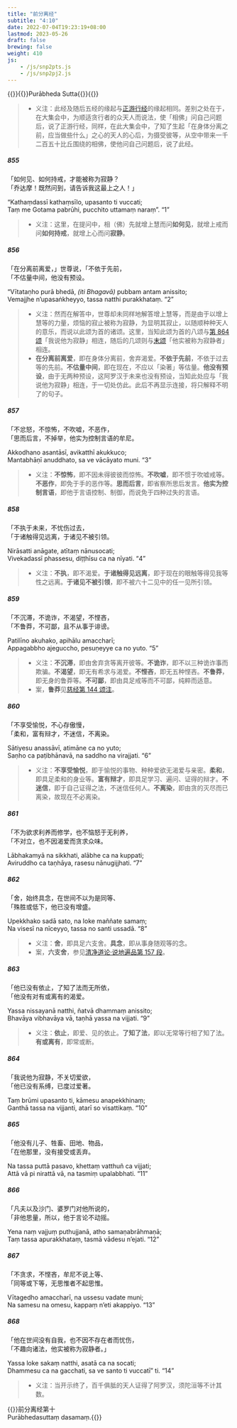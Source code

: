```yaml
---
title: "前分离经"
subtitle: "4:10"
date: 2022-07-04T19:23:19+08:00
lastmod: 2023-05-26
draft: false
brewing: false
weight: 410
js:
    - /js/snp2pts.js
    - /js/snp2pj2.js
---
```



{{<subtitle>}}{{<suttalink src="snp4.10">}}Purābheda Sutta{{</suttalink>}}{{</subtitle>}}

> - 义注：此经及随后五经的缘起与[正游行经](../213/)的缘起相同。差别之处在于，在大集会中，为顺适贪行者的众天人而说法，使「相佛」问自己问题后，说了正游行经，同样，在此大集会中，了知了生起「在身体分离之前，应当做些什么」之心的天人的心后，为摄受彼等，从空中带来一千二百五十比丘围绕的相佛，使他问自己问题后，说了此经。

##### 855

「如何见、如何持戒，才能被称为寂静？  
「乔达摩！既然问到，请告诉我这最上之人！」

“Kathaṃdassī kathaṃsīlo, upasanto ti vuccati;  
Taṃ me Gotama pabrūhi, pucchito uttamaṃ naraṃ”. <q>1</q>

> - 义注：这里，在提问中，相（佛）先就增上慧而问**如何见**，就增上戒而问**如何持戒**，就增上心而问**寂静**。

##### 856

「在分离前离爱，」世尊说，「不依于先前，  
「不估量中间，他没有预设。

“Vītataṇho purā bhedā, <i>(iti Bhagavā)</i> pubbam antam anissito;  
Vemajjhe n’upasaṅkheyyo, tassa natthi purakkhataṃ. <q>2</q>

> - 义注：然而在解答中，世尊却未同样地解答增上慧等，而是由于以增上慧等的力量，烦恼的寂止被称为寂静，为显明其寂止，以随顺种种天人的意乐，而说以此颂为首的诸颂。这里，当知此颂为首的八颂与[第 864 颂](#864)「我说他为寂静」相连，随后的几颂则与[末颂](#868)「他实被称为寂静者」相连。
> - **在分离前离爱**，即在身体分离前，舍弃渴爱。**不依于先前**，不依于过去等的先前。**不估量中间**，即在现在，不应以「染著」等估量。**他没有预设**，由于无两种预设，这阿罗汉于未来也没有预设，当知此处应与「我说他为寂静」相连，于一切处仿此。此后不再显示连接，将只解释不明了的句子。

##### 857

「不忿怒，不惊怖，不吹嘘，不恶作，  
「思而后言，不掉举，他实为控制言语的牟尼。

Akkodhano asantāsī, avikatthī akukkuco;  
Mantabhāṇī anuddhato, sa ve vācāyato muni. <q>3</q>

> - 义注：**不惊怖**，即不因未得彼彼而惊怖。**不吹嘘**，即不惯于吹嘘戒等。**不恶作**，即免于手的恶作等。**思而后言**，即省察所思后发言。**他实为控制言语**，即他于言语控制、制御，而说免于四种过失的言语。

##### 858

「不执于未来，不忧伤过去，  
「于诸触得见远离，于诸见不被引领。

Nirāsatti anāgate, atītaṃ nānusocati;  
Vivekadassī phassesu, diṭṭhīsu ca na nīyati. <q>4</q>

> - 义注：**不执**，即不渴爱。**于诸触得见远离**，即于现在的眼触等得见我等性之远离。**于诸见不被引领**，即不被六十二见中的任一见所引领。

##### 859

「不沉滞，不诡诈，不渴望，不悭吝，  
「不鲁莽，不可鄙，且不从事于诽谤。

Patilīno akuhako, apihālu amaccharī;  
Appagabbho ajeguccho, pesuṇeyye ca no yuto. <q>5</q>

> - 义注：**不沉滞**，即由舍弃贪等离开彼等。**不诡诈**，即不以三种诡诈事而欺骗。**不渴望**，即无有希求与渴爱。**不悭吝**，即无五种悭吝。**不鲁莽**，即无身的鲁莽等。**不可鄙**，即由具足戒等而不可鄙，纯粹而适意。
> - 案，**鲁莽**见[慈经第 144 颂注](../108/#144)。

##### 860

「不享受愉悦，不心存傲慢，  
「柔和，富有辩才，不迷信，不离染。

Sātiyesu anassāvī, atimāne ca no yuto;  
Saṇho ca paṭibhānavā, na saddho na virajjati. <q>6</q>

> - 义注：**不享受愉悦**，即于愉悦的事物、种种爱欲无渴爱与亲密。**柔和**，即具足柔和的身业等。**富有辩才**，即具足学习、遍问、证得的辩才。**不迷信**，即于自己证得之法，不迷信任何人。**不离染**，即由贪的灭尽而已离染，故现在不必离染。

##### 861

「不为欲求利养而修学，也不恼怒于无利养，  
「不对立，也不因渴爱而贪求众味。

Lābhakamyā na sikkhati, alābhe ca na kuppati;  
Aviruddho ca taṇhāya, rasesu nānugijjhati. <q>7</q>

##### 862

「舍，始终具念，在世间不以为是同等、  
「殊胜或低下，他已没有增盛。

Upekkhako sadā sato, na loke maññate samaṃ;  
Na visesī na nīceyyo, tassa no santi ussadā. <q>8</q>

> - 义注：**舍**，即具足六支舍。**具念**，即从事身随观等的念。
> - 案，**六支舍**，参见[清净道论·说地遍品第 157 段](/visuddhimagga/04/#157)。

##### 863

「他已没有依止，了知了法而无所依，  
「他没有对有或离有的渴爱。

Yassa nissayanā natthi, ñatvā dhammaṃ anissito;  
Bhavāya vibhavāya vā, taṇhā yassa na vijjati. <q>9</q>

> - 义注：**依止**，即爱、见的依止。**了知了法**，即以无常等行相了知了法。**有或离有**，即常或断。

##### 864

「我说他为寂静，不关切爱欲，  
「他已没有系缚，已度过爱著。

Taṃ brūmi upasanto ti, kāmesu anapekkhinaṃ;  
Ganthā tassa na vijjanti, atarī so visattikaṃ. <q>10</q>

##### 865

「他没有儿子、牲畜、田地、物品，  
「在他那里，没有接受或丢弃。

Na tassa puttā pasavo, khettaṃ vatthuñ ca vijjati;  
Attā vā pi nirattā vā, na tasmiṃ upalabbhati. <q>11</q>

##### 866

「凡夫以及沙门、婆罗门对他所说的，  
「非他思量，所以，他于言论不动摇。

Yena naṃ vajjuṃ puthujjanā, atho samaṇabrāhmaṇā;  
Taṃ tassa apurakkhataṃ, tasmā vādesu n’ejati. <q>12</q>

##### 867

「不贪求，不悭吝，牟尼不说上等、  
「同等或下等，无思惟者不起思惟。

Vītagedho amaccharī, na ussesu vadate muni;  
Na samesu na omesu, kappaṃ n’eti akappiyo. <q>13</q>

##### 868

「他在世间没有自我，也不因不存在者而忧伤，  
「不趣向诸法，他实被称为寂静者。」

Yassa loke sakaṃ natthi, asatā ca na socati;  
Dhammesu ca na gacchati, sa ve santo ti vuccatī” ti. <q>14</q>

> - 义注：当开示终了，百千俱胝的天人证得了阿罗汉，须陀洹等不计其数。


{{<eof>}}前分离经第十<br>Purābhedasuttaṃ dasamaṃ.{{</eof>}}